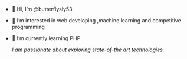 - 👋 Hi, I’m @butterflysly53
- 👀 I’m interested in web developing ,machine learning and competitive programming
- 🌱 I’m currently learning PHP

  *I am passionate about exploring state-of-the art technologies.*
   <!---
   [![trophy](https://github-profile-trophy.vercel.app/?username=butterflysly53&theme=onedark)](https://github.com/ryo-ma/github-profile-trophy)

  -->

 
